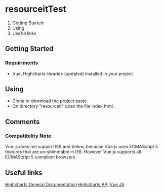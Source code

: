 # resourceitTest

1. Getting Started
2. Using
3. Useful links

## Getting Started
 ### Requiriments
 - Vue, Highcharts libraries (updated) installed in your project

## Using
  - Clone or download the project paste.
  - On directory "resourceit" open the file index.html.

## Comments
 ### Compatibility Note
  Vue.js does not support IE8 and below, because Vue.js uses ECMAScript 5 features that are un-shimmable in IE8. However Vue.js supports     all ECMAScript 5 compliant browsers.
  
## Useful links
[Highcharts General Documentation](https://www.highcharts.com/docs)
[Highcharts API](https://api.highcharts.com/highcharts/)
[Vue JS](https://v1.vuejs.org/guide/installation.html)
